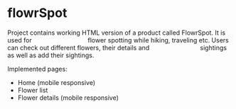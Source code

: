 # flowrSpot

Project contains working HTML version of a product called FlowrSpot. It is used for                                
flower spotting while hiking, traveling etc. Users can check out different flowers, their details and                             
sightings as well as add their sightings.

Implemented pages:
- Home (​mobile responsive​)
- Flower list
- Flower details (​mobile responsive​)